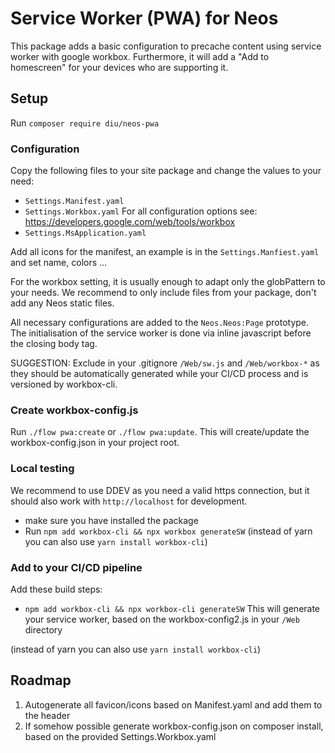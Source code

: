 # Service Worker (PWA) for Neos
This package adds a basic configuration to precache content using service worker with google workbox.
Furthermore, it will add a "Add to homescreen" for your devices who are supporting it.

## Setup
Run `composer require diu/neos-pwa`

### Configuration
Copy the following files to your site package and change the values to your need:

  - `Settings.Manifest.yaml`
  - `Settings.Workbox.yaml` For all configuration options see: https://developers.google.com/web/tools/workbox
  - `Settings.MsApplication.yaml` 

Add all icons for the manifest, an example is in the `Settings.Manfiest.yaml` and set name, colors ...
  
For the workbox setting, it is usually enough to adapt only the globPattern to your needs. 
We recommend to only include files from your package, don't add any Neos static files. 

All necessary configurations are added to the `Neos.Neos:Page` prototype.
The initialisation of the service worker is done via inline javascript before the closing body tag. 

SUGGESTION:
Exclude in your .gitignore `/Web/sw.js` and `/Web/workbox-*` as they should be automatically generated
while your CI/CD process and is versioned by workbox-cli.

### Create workbox-config.js
Run `./flow pwa:create` or `./flow pwa:update`.
This will create/update the workbox-config.json in your project root.

### Local testing
We recommend to use DDEV as you need a valid https connection, but it should also work with `http://localhost` for development.

 - make sure you have installed the package
 - Run `npm add workbox-cli && npx workbox generateSW`
 (instead of yarn you can also use `yarn install workbox-cli`) 
 

### Add to your CI/CD pipeline
Add these build steps:

  - `npm add workbox-cli && npx workbox-cli generateSW` This will generate your service worker, based on the workbox-config2.js in your `/Web` directory 
  
(instead of yarn you can also use `yarn install workbox-cli`) 


## Roadmap
1. Autogenerate all favicon/icons based on Manifest.yaml and add them to the header
2. If somehow possible generate workbox-config.json on composer install, based on the provided Settings.Workbox.yaml
